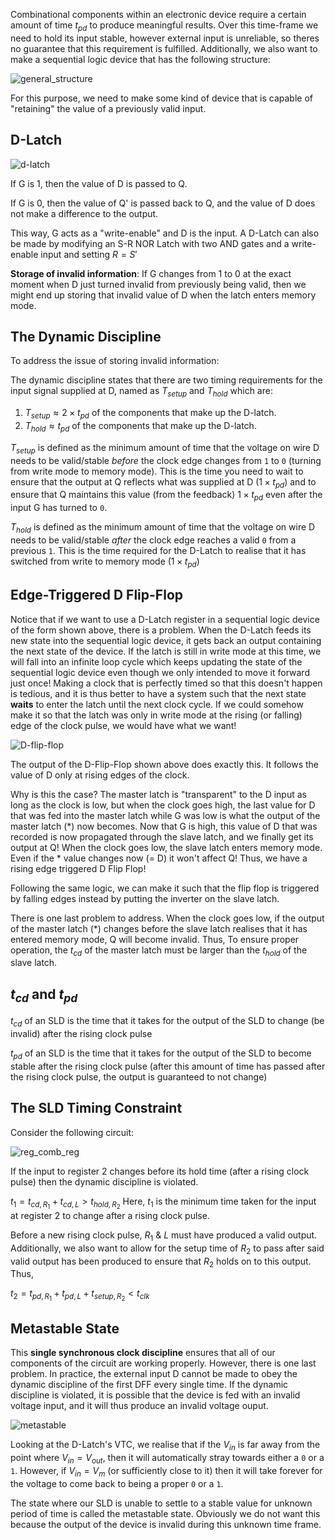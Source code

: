 Combinational components within an electronic device require a certain amount of time $t_{pd}$ to produce meaningful results. Over this time-frame we need to hold its input stable, however external input is unreliable, so theres no guarantee that this requirement is fulfilled. Additionally, we also want to make a sequential logic device that has the following structure:

![general_structure](https://dropbox.com/s/7crg33w0e7yg2hn/Q1.png?raw=1 "generl structure")

For this purpose, we need to make some kind of device that is capable of "retaining" the value of a previously valid input.

## D-Latch

![d-latch](https://dropbox.com/s/612f6bsfepegsbb/Q2.png?raw=1 "d-latch")

If G is 1, then the value of D is passed to Q.

If G is 0, then the value of Q' is passed back to Q, and the value of D does not make a difference to the output.

This way, G acts as a "write-enable" and D is the input. A D-Latch can also be made by modifying an S-R NOR Latch with two AND gates and a write-enable input and setting $R = S'$

**Storage of invalid information**: If G changes from 1 to 0 at the exact moment when D just turned invalid from previously being valid, then we might end up storing that invalid value of D when the latch enters memory mode.

## The Dynamic Discipline

To address the issue of storing invalid information:

The dynamic discipline states that there are two timing requirements for the input signal supplied at D, named as $T_{setup}$ and $T_{hold}$ which are:

1. $T_{setup} \approx 2 \times t_{pd}$ of the components that make up the D-latch.
2. $T_{hold} \approx t_{pd}$ of the components that make up the D-latch.

$T_{setup}$ is defined as the minimum amount of time that the voltage on wire D needs to be valid/stable *before* the clock edge changes from `1` to `0` (turning from write mode to memory mode). This is the time you need to wait to ensure that the output at Q reflects what was supplied at D ($1 \times t_{pd}$) and to ensure that Q maintains this value (from the feedback) $1 \times t_{pd}$ even after the input G has turned to `0`.

$T_{hold}$ is defined as the minimum amount of time that the voltage on wire D needs to be valid/stable *after* the clock edge reaches a valid `0` from a previous `1`. This is the time required for the D-Latch to realise that it has switched from write to memory mode ($1 \times t_{pd}$)

## Edge-Triggered D Flip-Flop

Notice that if we want to use a D-Latch register in a sequential logic device of the form shown above, there is a problem. When the D-Latch feeds its new state into the sequential logic device, it gets back an output containing the next state of the device. If the latch is still in write mode at this time, we will fall into an infinite loop cycle which keeps updating the state of the sequential logic device even though we only intended to move it forward just once! Making a clock that is perfectly timed so that this doesn't happen is tedious, and it is thus better to have a system such that the next state **waits** to enter the latch until the next clock cycle. If we could somehow make it so that the latch was only in write mode at the rising (or falling) edge of the clock pulse, we would have what we want!

![D-flip-flop](https://dropbox.com/s/gtqq3c7i9d6vz3c/Q1.png?raw=1 "D-flip-flop")

The output of the D-Flip-Flop shown above does exactly this. It follows the value of D only at rising edges of the clock.

Why is this the case? The master latch is "transparent" to the D input as long as the clock is low, but when the clock goes high, the last value for D that was fed into the master latch while G was low is what the output of the master latch (\*) now becomes.
Now that G is high, this value of D that was recorded is now propagated through the slave latch, and we finally get its output at Q! When the clock goes low, the slave latch enters memory mode. Even if the \* value changes now (= D) it won't affect Q! Thus, we have a rising edge triggered D Flip Flop!

Following the same logic, we can make it such that the flip flop is triggered by falling edges instead by putting the inverter on the slave latch.

There is one last problem to address. When the clock goes low, if the output of the master latch (\*) changes before the slave latch realises that it has entered memory mode, Q will become invalid. Thus, To ensure proper operation, the $t_{cd}$ of the master latch must be larger than the $t_{hold}$ of the slave latch.

## $t_{cd}$ and $t_{pd}$

$t_{cd}$ of an SLD is the time that it takes for the output of the SLD to change (be invalid) after the rising clock pulse

$t_{pd}$ of an SLD is the time that it takes for the output of the SLD to become stable after the rising clock pulse (after this amount of time has passed after the rising clock pulse, the output is guaranteed to not change)

## The SLD Timing Constraint

Consider the following circuit:

![reg_comb_reg](https://natalieagus.github.io/50002/assets/contentimage/week3notes/1.png "reg comb reg")

If the input to register 2 changes before its hold time (after a rising clock pulse) then the dynamic discipline is violated.

$t_1 = t_{cd, R_1} + t_{cd, L} > t_{hold, R_2}$ Here, $t_1$ is the minimum time taken for the input at register 2 to change after a rising clock pulse.

Before a new rising clock pulse, $R_1$ & $L$ must have produced a valid output. Additionally, we also want to allow for the setup time of $R_2$ to pass after said valid output has been produced to ensure that $R_2$ holds on to this output. Thus,

$t_2 = t_{pd, R_1} + t_{pd, L} + t_{setup, R_2} < t_{clk}$

## Metastable State

This **single synchronous clock discipline** ensures that all of our components of the circuit are working properly. However, there is one last problem. In practice, the external input D cannot be made to obey the dynamic discipline of the first DFF every single time. If the dynamic discipline is violated, it is possible that the device is fed with an invalid voltage input, and it will thus produce an invalid voltage ouput.

![metastable](https://dropbox.com/s/t4ji250oufvdsun/metastable.png?raw=1 "metastable")

Looking at the D-Latch's VTC, we realise that if the $V_{in}$ is far away from the point where $V_{in} = V_{out}$, then it will automatically stray towards either a `0` or a `1`. However, if $V_{in} = V_{m}$ (or sufficiently close to it) then it will take forever for the voltage to come back to being a proper `0` or a `1`.

The state where our SLD is unable to settle to a stable value for unknown period of time is called the metastable state. Obviously we do not want this because the output of the device is invalid during this unknown time frame.